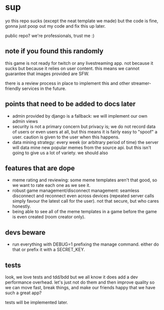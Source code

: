 # sup

yo this repo sucks (except the neat template we made) but the code is fine, gonna just poop out my code and fix this
up later.

public repo? we're professionals, trust me :)

## note if you found this randomly

this game is not ready for twitch or any livestreaming app. not because it sucks but because it relies on user content.
this means we cannot guarantee that images provided are SFW.

there is a review process in place to implement this and other streamer-friendly services in the future.

## points that need to be added to docs later

- admin provided by django is a fallback: we will implement our own admin views
- security is not a primary concern but privacy is; we do not record data of users or even users at all, but this means
  it is fairly easy to "spoof" a user. caution is given to the user when this happens.
- data mining strategy: every week (or arbitrary period of time) the server will data mine new popular memes from the
  source api. but this isn't going to give us a lot of variety. we should also

## features that are dope

- meme rating and reviewing: some meme templates aren't that good, so we want to rate each one as we see it.
- robust game management/disconnect management: seamless disconnect and reconnect even across devices (repeated server
  calls simply favour the latest call for the user). not that secure, but who cares honestly.
- being able to see all of the meme templates in a game before the game is even created (room creator only).

## devs beware

- run everything with DEBUG=1 prefixing the manage command. either do that or prefix it with a SECRET_KEY.

## tests

look, we love tests and tdd/bdd but we all know it does add a dev performance overhead. let's just not do them and then
improve quality so we can move fast, break things, and make our friends happy that we have such a great app?

tests will be implemented later.

